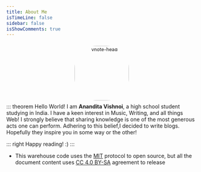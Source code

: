 ```yaml
---
title: About Me
isTimeLine: false
sidebar: false
isShowComments: true
---
```


<p align="center"><img style="border-radius:41%;pointer-events:none;transform: scale(0.9);" :src="$withBase('/vuepress/koala.svg')" alt="vnote-head" width=160></p>
<p align="center" style="margin-top: -15px;">
  <a href="mailto:anandita.vishnoi@gmail.com" class="zi zi_envelope"></a> 
  <a href="https://github.com/ananditavishnoi" class="zi zi_tmGithub"></a>
  <a href="https://www.instagram.com/ananditavishnoi/" class="zi zi_tmInstagram"></a>
</p>

::: theorem Hello World!
 I am **Anandita Vishnoi**, a high school student studying in India. I have a keen interest in Music, Writing, and all things Web!
I strongly believe that sharing knowledge is one of the most generous acts one can perform. Adhering to this belief,I decided to write blogs. Hopefully they inspire you in some way or the other!

::: right
Happy reading! :)
:::

<CanvasNest color="255,0,0" opacity='1'></CanvasNest>


- This warehouse code uses the [MIT](https://github.com/SigureMo/notev/blob/master/LICENSE) protocol to open source, but all the document content uses [CC 4.0 BY-SA](https://creativecommons.org/licenses/by-sa/4.0/) agreement to release

<link rel="stylesheet" href="https://ico.z01.com/zico.min.css"> 

<style lang="stylus" scoped> 

</style>
